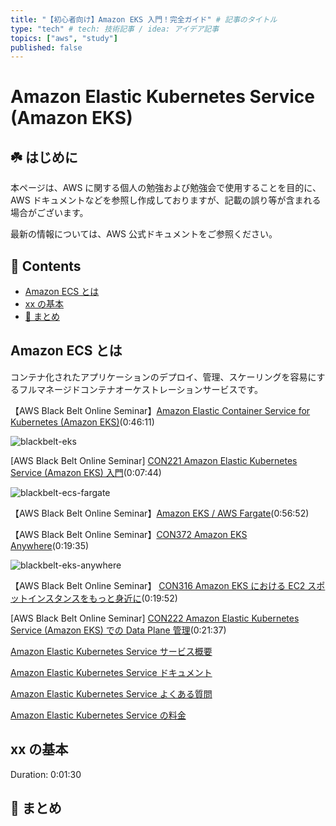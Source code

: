 ```yaml
---
title: "【初心者向け】Amazon EKS 入門！完全ガイド" # 記事のタイトル
type: "tech" # tech: 技術記事 / idea: アイデア記事
topics: ["aws", "study"]
published: false
---
```


# Amazon Elastic Kubernetes Service (Amazon EKS)<!-- omit in toc -->

## ☘️ はじめに<!-- omit in toc -->

本ページは、AWS に関する個人の勉強および勉強会で使用することを目的に、AWS ドキュメントなどを参照し作成しておりますが、記載の誤り等が含まれる場合がございます。

最新の情報については、AWS 公式ドキュメントをご参照ください。

## 👀 Contents<!-- omit in toc -->

- [Amazon ECS とは](#amazon-ecs-とは)
- [xx の基本](#xx-の基本)
- [📖 まとめ](#-まとめ)

## Amazon ECS とは

コンテナ化されたアプリケーションのデプロイ、管理、スケーリングを容易にするフルマネージドコンテナオーケストレーションサービスです。

【AWS Black Belt Online Seminar】[Amazon Elastic Container Service for Kubernetes (Amazon EKS)](https://www.youtube.com/watch?v=7_ZFvSYeOeE)(0:46:11)

![blackbelt-eks](/images/eks/)

[AWS Black Belt Online Seminar] [CON221 Amazon Elastic Kubernetes Service (Amazon EKS) 入門](https://www.youtube.com/watch?v=OCcAXCpTRak)(0:07:44)

![blackbelt-ecs-fargate](/images/eks/)

【AWS Black Belt Online Seminar】[Amazon EKS / AWS Fargate](https://www.youtube.com/watch?v=VDPI91bHN-Q)(0:56:52)

【AWS Black Belt Online Seminar】[CON372 Amazon EKS Anywhere](https://www.youtube.com/watch?v=O_F2-D6MxHU)(0:19:35)

![blackbelt-eks-anywhere](/images/eks/)

【AWS Black Belt Online Seminar】 [CON316 Amazon EKS における EC2 スポットインスタンスをもっと身近に](https://www.youtube.com/watch?v=_hgWoHhmdlM)(0:19:52)

[AWS Black Belt Online Seminar] [CON222 Amazon Elastic Kubernetes Service (Amazon EKS) での Data Plane 管理](https://www.youtube.com/watch?v=WzCxHW0wNBo)(0:21:37)

[Amazon Elastic Kubernetes Service サービス概要](https://aws.amazon.com/jp/eks/)

[Amazon Elastic Kubernetes Service ドキュメント](https://docs.aws.amazon.com/ja_jp/eks/?id=docs_gateway)

[Amazon Elastic Kubernetes Service よくある質問](https://aws.amazon.com/jp/eks/faqs/)

[Amazon Elastic Kubernetes Service の料金](https://aws.amazon.com/jp/eks/pricing/)

## xx の基本

Duration: 0:01:30

## 📖 まとめ
